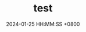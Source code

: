 ---
title: test
date: 2024-01-25 HH:MM:SS +0800
categories: [0, 3]
tags: [1]     # TAG names should always be lowercase
---